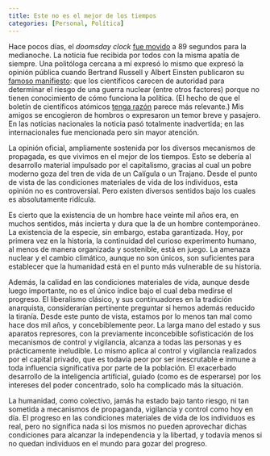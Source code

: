 ```yaml
---
title: Este no es el mejor de los tiempos
categories: [Personal, Política]
---
```


Hace pocos días, el *doomsday clock* [fue movido](https://www.bbc.com/news/articles/cvgmkdz0297o) a 89 segundos para
la medianoche. La noticia fue recibida por todos con la misma apatía de
siempre. Una politóloga cercana a mí expresó lo mismo que expresó la opinión
pública cuando Bertrand Russell y Albert Einsten publicaron su [famoso
manifiesto](https://ahf-nuclearmuseum-org.translate.goog/ahf/key-documents/russell-einstein-manifesto/?_x_tr_sl=en&_x_tr_tl=es&_x_tr_hl=es&_x_tr_pto=tc): que los científicos carecen de autoridad para determinar
el riesgo de una guerra nuclear (entre otros factores) porque no tienen
conocimiento de cómo funciona la política. (El hecho de que el boletín de
científicos atómicos [tenga
razón](https://slopezpereyra.github.io/2024-11-21-UkraineEscalation/) parece 
más relevante.) Mis amigos se encogieron de hombros o expresaron un temor breve
y pasajero. En las noticias nacionales la noticia pasó totalmente inadvertida;
en las internacionales fue mencionada pero sin mayor atención.

La opinión oficial, ampliamente sostenida por los diversos mecanismos de
propagada, es que vivimos en el mejor de los tiempos. Esto se debería al
desarrollo material impulsado por el capitalismo, gracias al cual un pobre
moderno goza del tren de vida de un Calígula o un Trajano. Desde el punto de
vista de las condiciones materiales de vida de los individuos, esta opinión no
es controversial. Pero existen diversos sentidos bajo los cuales es absolutamente
ridícula.

Es cierto que la existencia de un hombre hace veinte mil años era, en muchos
sentidos, más incierta y dura que la de un hombre contemporáneo. La existencia
de la especie, sin embargo, estaba garantizada. Hoy, por primera vez en la
historia, la continuidad del curioso experimento humano, al menos de manera
organizada y sostenible, está en juego. La amenaza nuclear y el cambio
climático, aunque no son únicos, son suficientes para establecer que la
humanidad está en el punto más vulnerable de su historia.

Además, la calidad en las condiciones materiales de vida, aunque desde luego
importante, no es el único índice bajo el cual deba medirse el progreso. El
liberalismo clásico, y sus continuadores en la tradición anarquista,
considerarían pertinente preguntar si hemos además reducido la tiranía. Desde
este punto de vista, estamos por lo menos tan mal como hace dos mil años, y
concebiblemente peor. La larga mano del estado y sus aparatos represores, con
la previamente inconcebible sofisticación de los mecanismos de control y
vigilancia, alcanza a todas las personas y es prácticamente ineludible. Lo
mismo aplica al control y vigilancia realizados por el capital privado, que es
todavía peor por ser inescrutable e inmune a toda influencia significativa por
parte de la población. El exacerbado desarrollo de la inteligencia artificial,
guiado (como es de esperarse) por los intereses del poder concentrado, solo ha
complicado más la situación. 

La humanidad, como colectivo, jamás ha estado bajo tanto riesgo, ni tan
sometida a mecanismos de propaganda, vigilancia y control como hoy en día. El
progreso en las condiciones materiales de vida de los individuos es real, pero
no significa nada si los mismos no pueden aprovechar dichas condiciones para
alcanzar la independencia y la libertad, y todavía menos si no quedan
individuos en el mundo para gozar del progreso.


